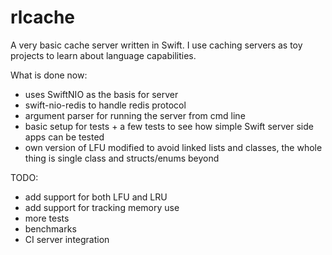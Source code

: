 # rlcache

A very basic cache server written in Swift. I use caching servers as toy projects to learn about language capabilities.

What is done now:
* uses SwiftNIO as the basis for server
* swift-nio-redis to handle redis protocol
* argument parser for running the server from cmd line
* basic setup for tests + a few tests to see how simple Swift server side apps can be tested
* own version of LFU modified to avoid linked lists and classes, the whole thing is single class and structs/enums beyond

TODO:
* add support for both LFU and LRU
* add support for tracking memory use
* more tests
* benchmarks
* CI server integration
